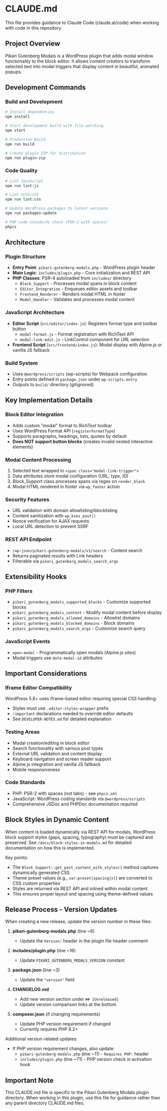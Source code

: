 # CLAUDE.md

This file provides guidance to Claude Code (claude.ai/code) when working with code in this repository.

## Project Overview

Pikari Gutenberg Modals is a WordPress plugin that adds modal window functionality to the block editor. It allows content creators to transform selected text into modal triggers that display content in beautiful, animated popups.

## Development Commands

### Build and Development
```bash
# Install dependencies
npm install

# Start development build with file watching
npm start

# Production build
npm run build

# Create plugin ZIP for distribution
npm run plugin-zip
```

### Code Quality
```bash
# Lint JavaScript
npm run lint:js

# Lint SCSS/CSS
npm run lint:css

# Update WordPress packages to latest versions
npm run packages-update

# PHP code standards check (PSR-2 with spaces)
phpcs
```

## Architecture

### Plugin Structure
- **Entry Point**: `pikari-gutenberg-modals.php` - WordPress plugin header
- **Main Logic**: `includes/plugin.php` - Core initialization and REST API
- **PHP Classes**: PSR-4 autoloaded from `includes/` directory
  - `Block_Support` - Processes modal spans in block content
  - `Editor_Integration` - Enqueues editor assets and toolbar
  - `Frontend_Renderer` - Renders modal HTML in footer
  - `Modal_Handler` - Validates and processes modal content

### JavaScript Architecture
- **Editor Script** (`src/editor/index.js`): Registers format type and toolbar button
  - `modal-format.js` - Format registration with RichText API
  - `modal-link-edit.js` - LinkControl component for URL selection
- **Frontend Script** (`src/frontend/index.js`): Modal display with Alpine.js or vanilla JS fallback

### Build System
- Uses `@wordpress/scripts` (wp-scripts) for Webpack configuration
- Entry points defined in `package.json` under `wp-scripts.entry`
- Outputs to `build/` directory (gitignored)

## Key Implementation Details

### Block Editor Integration
- Adds custom "modal" format to RichText toolbar
- Uses WordPress Format API (`registerFormatType`)
- Supports paragraphs, headings, lists, quotes by default
- **Does NOT support button blocks** (creates invalid nested interactive elements)

### Modal Content Processing
1. Selected text wrapped in `<span class="modal-link-trigger">`
2. Data attributes store modal configuration (URL, type, ID)
3. Block_Support class processes spans via regex on `render_block`
4. Modal HTML rendered in footer via `wp_footer` action

### Security Features
- URL validation with domain allowlisting/blocklisting
- Content sanitization with `wp_kses_post()`
- Nonce verification for AJAX requests
- Local URL detection to prevent SSRF

### REST API Endpoint
- `/wp-json/pikari-gutenberg-modals/v1/search` - Content search
- Returns paginated results with Link headers
- Filterable via `pikari_gutenberg_modals_search_args`

## Extensibility Hooks

### PHP Filters
- `pikari_gutenberg_modals_supported_blocks` - Customize supported blocks
- `pikari_gutenberg_modals_content` - Modify modal content before display
- `pikari_gutenberg_modals_allowed_domains` - Allowlist domains
- `pikari_gutenberg_modals_blocked_domains` - Block domains
- `pikari_gutenberg_modals_search_args` - Customize search query

### JavaScript Events
- `open-modal` - Programmatically open modals (Alpine.js sites)
- Modal triggers use `data-modal-id` attributes

## Important Considerations

### Iframe Editor Compatibility
WordPress 5.8+ uses iframe-based editor requiring special CSS handling:
- Styles must use `.editor-styles-wrapper` prefix
- `!important` declarations needed to override editor defaults
- See `DEVELOPER-NOTES.md` for detailed explanation

### Testing Areas
- Modal creation/editing in block editor
- Search functionality with various post types
- External URL validation and content display
- Keyboard navigation and screen reader support
- Alpine.js integration and vanilla JS fallback
- Mobile responsiveness

### Code Standards
- PHP: PSR-2 with spaces (not tabs) - see `phpcs.xml`
- JavaScript: WordPress coding standards via `@wordpress/scripts`
- Comprehensive JSDoc and PHPDoc documentation required

## Block Styles in Dynamic Content

When content is loaded dynamically via REST API for modals, WordPress block support styles (gaps, spacing, typography) must be captured and preserved. See `/docs/block-styles-in-modals.md` for detailed documentation on how this is implemented.

Key points:
- The `Block_Support::get_post_content_with_styles()` method captures dynamically generated CSS
- Theme preset values (e.g., `var:preset|spacing|xl`) are converted to CSS custom properties
- Styles are returned via REST API and inlined within modal content
- This ensures proper layout and spacing using theme-defined values

## Release Process - Version Updates

When creating a new release, update the version number in these files:

1. **pikari-gutenberg-modals.php** (line ~6)
   - Update the `Version:` header in the plugin file header comment

2. **includes/plugin.php** (line ~16)
   - Update `PIKARI_GUTENBERG_MODALS_VERSION` constant

3. **package.json** (line ~3)
   - Update the `"version"` field

4. **CHANGELOG.md**
   - Add new version section under `## [Unreleased]`
   - Update version comparison links at the bottom

5. **composer.json** (if changing requirements)
   - Update PHP version requirement if changed
   - Currently requires PHP 8.2+

Additional version-related updates:
- If PHP version requirement changes, also update:
  - `pikari-gutenberg-modals.php` (line ~11) - `Requires PHP:` header
  - `includes/plugin.php` (line ~71) - PHP version check in activation hook

## Important Note

This CLAUDE.md file is specific to the Pikari Gutenberg Modals plugin directory. When working in this plugin, use this file for guidance rather than any parent directory CLAUDE.md files.